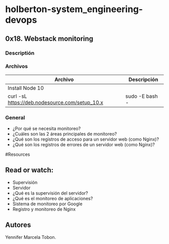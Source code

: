 # holberton-system_engineering-devops

## 0x18. Webstack monitoring 
### Descriptión

### Archivos

| Archivo | Descripción |
| ------ | ------ |
| Install Node 10
| curl -sL https://deb.nodesource.com/setup_10.x | sudo -E bash -


### General
* ¿Por qué se necesita monitoreo?
* ¿Cuáles son las 2 áreas principales de monitoreo?
* ¿Qué son los registros de acceso para un servidor web (como Nginx)?
* ¿Qué son los registros de errores de un servidor web (como Nginx)?

#Resources
## Read or watch:
* Supervisión
* Servidor
* ¿Qué es la supervisión del servidor?
* ¿Qué es el monitoreo de aplicaciones?
* Sistema de monitoreo por Google
* Registro y monitoreo de Nginx

## Autores

Yennifer Marcela Tobon.
